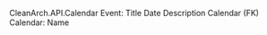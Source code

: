 CleanArch.API.Calendar
		Event:
			Title
			Date
			Description
			Calendar (FK)
		Calendar:
			Name